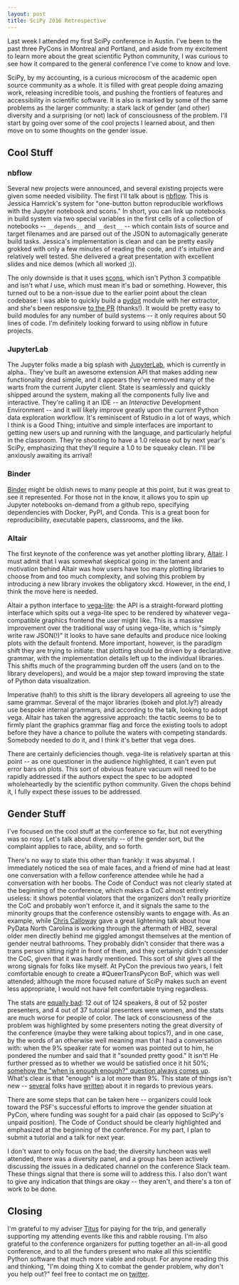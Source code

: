 ```yaml
---
layout: post
title: SciPy 2016 Retrospective
---
```


Last week I attended my first SciPy conference in Austin. I've been to the past three PyCons in Montreal and Portland,
and aside from my excitement to learn more about the great scientific Python community, I was curious to see how it
compared to the general conference I've come to know and love.

SciPy, by my accounting, is a curious microcosm of the academic open source community as a whole. It is filled with great
people doing amazing work, releasing incredible tools, and pushing the frontiers of features and accessibility in scientific
software. It is also is marked by some of the same problems as the larger community: a stark lack of gender (and other) diversity and a
surprising (or not) lack of consciousness of the problem. I'll start by going over some of the cool projects I learned about,
and then move on to some thoughts on the gender issue.

## Cool Stuff

### nbflow

Several new projects were announced, and several existing projects were given some needed visibility. The first I'll talk about is
[nbflow](https://github.com/jhamrick/nbflow). This is Jessica Hamrick's system for "one-button button reproducible workflows with the
Jupyter notebook and scons." In short, you can link up notebooks in build system via two special variables in the first cells of a
collection of notebooks -- `__depends__` and `__dest__` -- which contain lists of source and target filenames and
are parsed out of the JSON to automagically generate build tasks. Jessica's implementation is clean and can be pretty easily grokked with only
a few minutes of reading the code, and it's intuitive and relatively well tested. She delivered a great presentation with excellent slides and
nice demos (which all worked ;)). 

The only downside is that it uses [scons](https://bitbucket.org/scons), which isn't Python 3 compatible and isn't what *I* use, which must mean
it's bad or something. However, this turned out to be a non-issue due to the earlier point about the clean codebase: I was able to quickly
build a [pydoit](pydoit.org) module with her extractor, and she's been responsive [to the PR](https://github.com/jhamrick/nbflow/pull/5/) (thanks!).
It would be pretty easy to build modules for any number of build systems -- it only requires about 50 lines of code. I'm definitely looking forward
to using nbflow in future projects.

### JupyterLab

The Jupyter folks made a big splash with [JupyterLab](http://jupyter.org/jupyterlab/), which is currently in alpha.. 
They've built an awesome extension API
that makes adding new functionality dead simple, and it appears they've removed many of the warts from the current Jupyter client. State is seamlessly
and quickly shipped around the system, making all the components fully live and interactive. They're calling it an IDE -- an *Interactive* Development
Environment -- and it will likely improve greatly upon the current Python data exploration workflow. It's reminiscent of Rstudio in a lot of ways,
which I think is a Good Thing; intuitive and simple interfaces are important to getting new users up and running with the language, and particularly
helpful in the classroom. They're shooting to have a 1.0 release out by next year's SciPy, emphasizing that they'll require a 1.0 to be squeaky clean.
I'll be anxiously awaiting its arrival!

### Binder

[Binder](http://mybinder.org/) might be oldish news to many people at this point, but it was great to see it represented. For those not in the know,
it allows you to spin up Jupyter notebooks on-demand from a github repo, specifying dependencies with Docker, PyPI, and Conda. This is a great boon
for reproducibility, executable papers, classrooms, and the like. 

### Altair

The first keynote of the conference was yet another plotting library, [Altair](https://github.com/ellisonbg/altair). I must admit that I was somewhat skeptical going in: the lament
and motivation behind Altair was how users have too many plotting libraries to choose from and too much complexity, and solving this problem
by introducing a new library invokes the obligatory xkcd. However, in the end, I think the move here is needed.

Altair a python interface to [vega-lite](https://github.com/vega/vega-lite): the API is a straight-forward plotting interface which spits out a vega-lite
spec to be rendered by whatever vega-compatible graphics frontend the user might like. This is a massive improvement over
the traditional way of using vega-lite, which is "simply write raw JSON(!)" It looks to have sane defaults and produce nice looking
plots with the default frontend. More important, however, is the paradigm shift they are trying to initiate: that plotting should be
driven by a declarative grammar, with the implementation details left up to the individual libraries. This shifts much of the
programming burden off the users (and on to the library developers), and would be a major step toward improving the state of Python
data visualization.

Imperative (hah!) to this shift is the library developers all agreeing to use the same grammar. Several of the major libraries (bokeh and plot.ly?)
already use bespoke internal grammars, and according to the talk, looking to adopt vega. Altair has taken the aggressive approach: the tactic seems to be
to firmly plant the graphics grammar flag and force the existing tools to adopt before they have a chance to pollute the waters with competing standards.
Somebody needed to do it, and I think it's better that vega does.

There are certainly deficiencies though. vega-lite is relatively spartan at this point -- as one questioner in the audience highlighted, it can't
even put error bars on plots. This sort of obvious feature vacuum will need to be rapidly addressed if the authors expect the spec to be adopted wholeheartedly
by the scientific python community. Given the chops behind it, I fully expect these issues to be addressed.

## Gender Stuff

I've focused on the cool stuff at the conference so far, but not everything was so rosy. Let's talk about diversity -- of the gender sort, but the complaint
applies to race, ability, and so forth.

There's no way to state this other than frankly: it was abysmal. I immediately noticed the sea of male faces, and
a friend of mine had at least one conversation with a fellow conference attendee while he had a conversation with her boobs. The Code of Conduct was
not clearly stated at the beginning of the conference, which makes a CoC almost entirely useless: it shows potential violators that the organizers don't
really prioritize the CoC and probably won't enforce it, and it signals the same to the minority groups that the conference ostensibly wants to engage
with. As an example, while [Chris Calloway](http://pydata.org/carolinas2016/about/organizers/) gave a great lightening talk about how PyData North Carolina is working through the aftermath of HB2, several older men
directly behind me giggled amongst themselves at the mention of gender neutral bathrooms. They probably didn't consider that there was a trans person sitting
right in front of them, and they certainly didn't consider the CoC, given that it was hardly mentioned. This sort of shit gives all the wrong signals 
for folks like myself. At PyCon the previous two years, I felt comfortable enough to create a #QueerTransPycon
BoF, which was well attended; although the more focused nature of SciPy makes such an event less appropriate, I would not have felt comfortable trying
regardless.

The stats are [equally bad](https://gist.github.com/jiffyclub/c1c75641b50a9370bb144f5623e177c4): 12 out of 124 speakers, 8 out of 52 poster presenters,
and 4 out of 37 tutorial presenters were women, and the stats are much worse for people of color. The lack of consciousness of the problem was highlighted
by some presenters noting the great diversity of the conference (maybe they were talking about topics?), and in one case, by the words of an otherwise well meaning man that I had a conversation
with: when the 9% speaker rate for women was pointed out to him, he pondered the number and said that it "sounded pretty good." It isn't! He further pressed
as to whether we would be satisfied once it hit 50%; [somehow the "when is enough enough?" question always comes up](https://youtu.be/SmkFX0myYU4?t=11). What's clear is
that "enough" is a lot more than 9%. This state of things isn't new -- [several](https://wrightaprilm.github.io/posts/lonely.html) folks have [written](http://andy.terrel.us/blog/2014/07/17/) about it in regards to previous years.

There are some steps that can be taken here -- organizers could look toward the PSF's successful efforts to improve the gender situation at PyCon, where funding was sought
for a paid chair (as opposed to SciPy's unpaid position). The Code of Conduct should be clearly highlighted and emphasized at the beginning of the conference.
For my part, I plan to submit a tutorial and a talk for next year.

I don't want to only focus on the bad; the diversity luncheon was well attended, there was a diversity panel, and a group has been actively discussing the issues in a dedicated channel on the
conference Slack team. These things signal that there is some will to address this. I also don't want to give any indication that things are okay -- they aren't,
and there's a ton of work to be done. 

## Closing

I'm grateful to my adviser [Titus](http://ivory.idyll.org/blog/) for paying for the trip, and generally supporting my attending events like this and rabble rousing. I'm
also grateful to the conference organizers for putting together an all-in-all good conference, and to all the funders present who make all this scientific Python software
that much more viable and robust.
For anyone reading this and thinking, "I'm doing thing X to combat the gender problem, why don't you help out?" feel free to contact me on [twitter](https://twitter.com/camille_codon).
